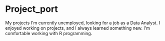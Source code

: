 # Project_port
My projects
I'm currently unemployed, looking for a job as a Data Analyst.
I enjoyed working on projects, and I always learned something new.
I'm comfortable working with R programming.
